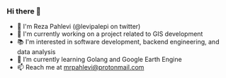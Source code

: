 ### Hi there 👋
- 👋 I'm Reza Pahlevi (@levipalepi on twitter)
- 🔭 I'm currently working on a project related to GIS development
- 📚 I'm interested in software development, backend engineering, and data analysis
- 🌱 I’m currently learning Golang and Google Earth Engine
- 📫 Reach me at mrpahlevi@protonmail.com
